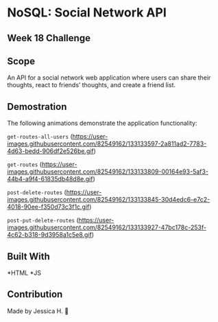 # NoSQL: Social Network API

## Week 18 Challenge

## Scope
An API for a social network web application where users can share their thoughts, react to friends’ thoughts, and create a friend list. 

## Demostration 
The following animations demonstrate the application functionality:

`get-routes-all-users`
(https://user-images.githubusercontent.com/82549162/133133597-2a811ad2-7783-4d63-bedd-906df2e526be.gif)

`get-routes`
(https://user-images.githubusercontent.com/82549162/133133809-00164e93-5af3-44b4-a9f4-61835db48d8e.gif)

`post-delete-routes`
(https://user-images.githubusercontent.com/82549162/133133845-30d4edc6-e7c2-4018-90ee-f350d73c3f1c.gif)

`post-put-delete-routes`
(https://user-images.githubusercontent.com/82549162/133133927-47bc178c-253f-4c62-b318-9d3958a1c5e8.gif)


## Built With
*HTML *JS

## Contribution
Made by Jessica H. 🖤

